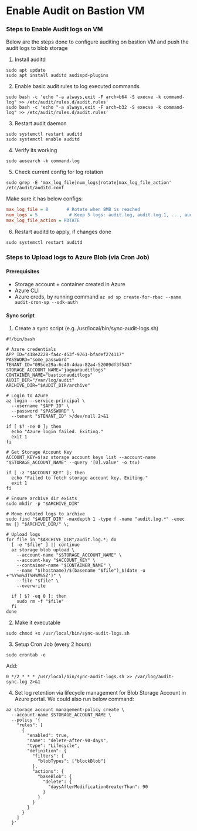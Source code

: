# Enable Audit on Bastion VM

### Steps to Enable Audit logs on VM

Below are the steps done to configure auditing on bastion VM and push the audit logs to blob storage

1. Install auditd

```
sudo apt update
sudo apt install auditd audispd-plugins
```

2. Enable basic audit rules to log executed commands

```
sudo bash -c 'echo "-a always,exit -F arch=b64 -S execve -k command-log" >> /etc/audit/rules.d/audit.rules'
sudo bash -c 'echo "-a always,exit -F arch=b32 -S execve -k command-log" >> /etc/audit/rules.d/audit.rules'
```

3. Restart audit daemon

```
sudo systemctl restart auditd
sudo systemctl enable auditd
```

4. Verify its working

```
sudo ausearch -k command-log
```

5. Check current config for log rotation

```
sudo grep -E 'max_log_file|num_logs|rotate|max_log_file_action' /etc/audit/auditd.conf
```

Make sure it has below configs:

```ini
max_log_file = 8       # Rotate when 8MB is reached
num_logs = 5            # Keep 5 logs: audit.log, audit.log.1, ..., audit.log.4
max_log_file_action = ROTATE
```

6. Restart auditd to apply, if changes done

```
sudo systemctl restart auditd
```

### Steps to Upload logs to Azure Blob (via Cron Job)

#### Prerequisites

- Storage account + container created in Azure
- Azure CLI
- Azure creds, by running command `az ad sp create-for-rbac --name audit-cron-sp --sdk-auth`

#### Sync script

1. Create a sync script (e.g. /usr/local/bin/sync-audit-logs.sh)

```
#!/bin/bash

# Azure credentials
APP_ID="418e2228-fa4c-453f-9761-bfadef274117"
PASSWORD="some_password"
TENANT_ID="095ce29a-6c40-4daa-82a4-52009df3f543"
STORAGE_ACCOUNT_NAME="jaguarauditlogs"
CONTAINER_NAME="bastionauditlogs"
AUDIT_DIR="/var/log/audit"
ARCHIVE_DIR="$AUDIT_DIR/archive"

# Login to Azure
az login --service-principal \
  --username "$APP_ID" \
  --password "$PASSWORD" \
  --tenant "$TENANT_ID" >/dev/null 2>&1

if [ $? -ne 0 ]; then
  echo "Azure login failed. Exiting."
  exit 1
fi

# Get Storage Account Key
ACCOUNT_KEY=$(az storage account keys list --account-name "$STORAGE_ACCOUNT_NAME" --query '[0].value' -o tsv)

if [ -z "$ACCOUNT_KEY" ]; then
  echo "Failed to fetch storage account key. Exiting."
  exit 1
fi

# Ensure archive dir exists
sudo mkdir -p "$ARCHIVE_DIR"

# Move rotated logs to archive
sudo find "$AUDIT_DIR" -maxdepth 1 -type f -name "audit.log.*" -exec mv {} "$ARCHIVE_DIR/" \;

# Upload logs
for file in "$ARCHIVE_DIR"/audit.log.*; do
  [ -e "$file" ] || continue
  az storage blob upload \
    --account-name "$STORAGE_ACCOUNT_NAME" \
    --account-key "$ACCOUNT_KEY" \
    --container-name "$CONTAINER_NAME" \
    --name "$(hostname)/$(basename "$file")_$(date -u +'%Y%m%dT%H%M%SZ')" \
    --file "$file" \
    --overwrite

  if [ $? -eq 0 ]; then
    sudo rm -f "$file"
  fi
done
```

2. Make it executable

```
sudo chmod +x /usr/local/bin/sync-audit-logs.sh
```

3. Setup Cron Job (every 2 hours)

```
sudo crontab -e
```

Add:

```
0 */2 * * * /usr/local/bin/sync-audit-logs.sh >> /var/log/audit-sync.log 2>&1
```

4. Set log retention via lifecycle management for Blob Storage Account in Azure portal. We could also run below command:

```
az storage account management-policy create \
  --account-name $STORAGE_ACCOUNT_NAME \
  --policy '{
    "rules": [
      {
        "enabled": true,
        "name": "delete-after-90-days",
        "type": "Lifecycle",
        "definition": {
          "filters": {
            "blobTypes": ["blockBlob"]
          },
          "actions": {
            "baseBlob": {
              "delete": {
                "daysAfterModificationGreaterThan": 90
              }
            }
          }
        }
      }
    ]
  }'
```

